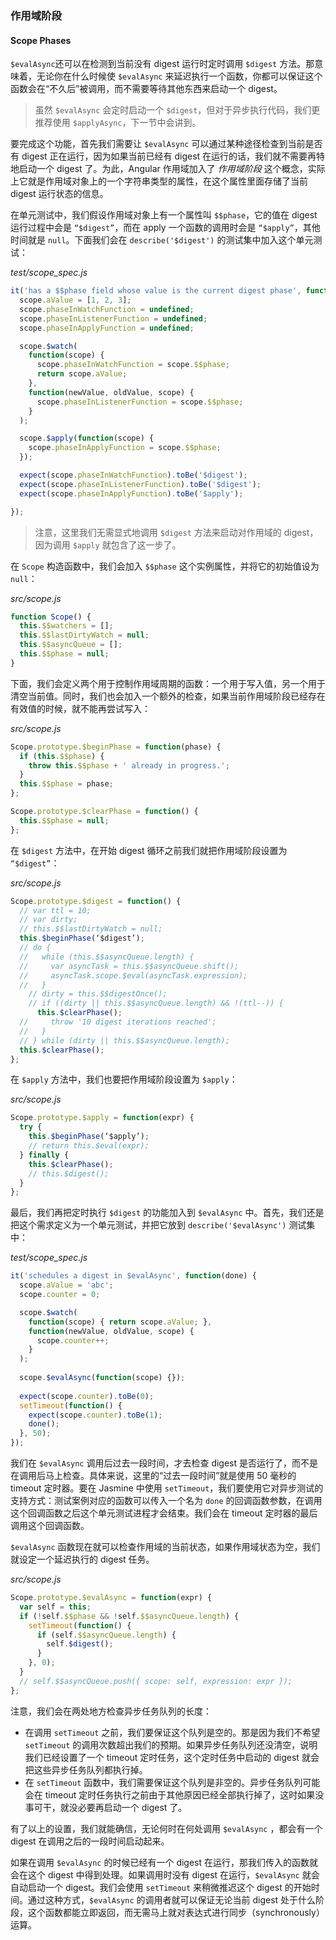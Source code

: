 ### 作用域阶段
#### Scope Phases

`$evalAsync`还可以在检测到当前没有 digest 运行时定时调用 `$digest` 方法。那意味着，无论你在什么时候使 `$evalAsync` 来延迟执行一个函数，你都可以保证这个函数会在“不久后”被调用，而不需要等待其他东西来启动一个 digest。

> 虽然 `$evalAsync` 会定时启动一个 `$digest`，但对于异步执行代码，我们更推荐使用 `$applyAsync`，下一节中会讲到。

要完成这个功能，首先我们需要让 `$evalAsync` 可以通过某种途径检查到当前是否有 digest 正在运行，因为如果当前已经有 digest 在运行的话，我们就不需要再特地启动一个 digest 了。为此，Angular 作用域加入了 _作用域阶段_ 这个概念，实际上它就是作用域对象上的一个字符串类型的属性，在这个属性里面存储了当前 digest 运行状态的信息。

在单元测试中，我们假设作用域对象上有一个属性叫 `$$phase`，它的值在 digest 运行过程中会是 `“$digest”`，而在 apply 一个函数的调用时会是 `“$apply”`，其他时间就是 `null`。下面我们会在 `describe('$digest')` 的测试集中加入这个单元测试：

_test/scope_spec.js_

```js
it('has a $$phase field whose value is the current digest phase', function() {
  scope.aValue = [1, 2, 3];
  scope.phaseInWatchFunction = undefined;
  scope.phaseInListenerFunction = undefined;
  scope.phaseInApplyFunction = undefined;

  scope.$watch(
    function(scope) {
      scope.phaseInWatchFunction = scope.$$phase;
      return scope.aValue;
    },
    function(newValue, oldValue, scope) {
      scope.phaseInListenerFunction = scope.$$phase;
    }
  );

  scope.$apply(function(scope) {
    scope.phaseInApplyFunction = scope.$$phase;
  });

  expect(scope.phaseInWatchFunction).toBe('$digest');
  expect(scope.phaseInListenerFunction).toBe('$digest');
  expect(scope.phaseInApplyFunction).toBe('$apply');

});
```

> 注意，这里我们无需显式地调用 `$digest` 方法来启动对作用域的 digest，因为调用 `$apply` 就包含了这一步了。

在 `Scope` 构造函数中，我们会加入 `$$phase` 这个实例属性，并将它的初始值设为 `null`：

_src/scope.js_

```js
function Scope() {
  this.$$watchers = [];
  this.$$lastDirtyWatch = null;
  this.$$asyncQueue = [];
  this.$$phase = null;
}
```

下面，我们会定义两个用于控制作用域周期的函数：一个用于写入值，另一个用于清空当前值。同时，我们也会加入一个额外的检查，如果当前作用域阶段已经存在有效值的时候，就不能再尝试写入：

_src/scope.js_

```js
Scope.prototype.$beginPhase = function(phase) {
  if (this.$$phase) {
    throw this.$$phase + ' already in progress.';
  }
  this.$$phase = phase;
};

Scope.prototype.$clearPhase = function() {
  this.$$phase = null;
};
```

在 `$digest` 方法中，在开始 digest 循环之前我们就把作用域阶段设置为 `“$digest”`：

_src/scope.js_

```js
Scope.prototype.$digest = function() {
  // var ttl = 10;
  // var dirty;
  // this.$$lastDirtyWatch = null;
  this.$beginPhase(‘$digest’);
  // do {
  //   while (this.$$asyncQueue.length) {
  //     var asyncTask = this.$$asyncQueue.shift();
  //     asyncTask.scope.$eval(asyncTask.expression);
  //   }
    // dirty = this.$$digestOnce();
    // if ((dirty || this.$$asyncQueue.length) && !(ttl--)) {
      this.$clearPhase();
  //     throw '10 digest iterations reached';
  //   }
  // } while (dirty || this.$$asyncQueue.length);
  this.$clearPhase();
};
```

在 `$apply` 方法中，我们也要把作用域阶段设置为 `$apply`：

_src/scope.js_

```js
Scope.prototype.$apply = function(expr) {
  try {
    this.$beginPhase(‘$apply’);
    // return this.$eval(expr);
  } finally {
    this.$clearPhase();
    // this.$digest();
  }
};
```

最后，我们再把定时执行 `$digest` 的功能加入到 `$evalAsync` 中。首先，我们还是把这个需求定义为一个单元测试，并把它放到 `describe('$evalAsync')` 测试集中：

_test/scope_spec.js_

```js
it('schedules a digest in $evalAsync', function(done) {
  scope.aValue = 'abc';
  scope.counter = 0;

  scope.$watch(
    function(scope) { return scope.aValue; },
    function(newValue, oldValue, scope) {
      scope.counter++;
    }
  );
  
  scope.$evalAsync(function(scope) {});
  
  expect(scope.counter).toBe(0);
  setTimeout(function() {
    expect(scope.counter).toBe(1);
    done();
  }, 50);
});
```

我们在 `$evalAsync` 调用后过去一段时间，才去检查 digest 是否运行了，而不是在调用后马上检查。具体来说，这里的“过去一段时间”就是使用 50 毫秒的 timeout 定时器。要在 Jasmine 中使用 `setTimeout`，我们要使用它对异步测试的支持方式：测试案例对应的函数可以传入一个名为 `done` 的回调函数参数，在调用这个回调函数之后这个单元测试进程才会结束。我们会在 timeout 定时器的最后调用这个回调函数。

`$evalAsync` 函数现在就可以检查作用域的当前状态，如果作用域状态为空，我们就设定一个延迟执行的 digest 任务。

_src/scope.js_

```js
Scope.prototype.$evalAsync = function(expr) {
  var self = this;
  if (!self.$$phase && !self.$$asyncQueue.length) {
    setTimeout(function() {
      if (self.$$asyncQueue.length) {
        self.$digest();
      }
    }, 0);
  }
  // self.$$asyncQueue.push({ scope: self, expression: expr });
};
```

注意，我们会在两处地方检查异步任务队列的长度：

- 在调用 `setTimeout` 之前，我们要保证这个队列是空的。那是因为我们不希望 `setTimeout` 的调用次数超出我们的预期。如果异步任务队列还没清空，说明我们已经设置了一个 timeout 定时任务，这个定时任务中启动的 digest 就会把这些异步任务队列都执行掉。
- 在 `setTimeout` 函数中，我们需要保证这个队列是非空的。异步任务队列可能会在 timeout 定时任务执行之前由于其他原因已经全部执行掉了，这时如果没事可干，就没必要再启动一个 digest 了。

有了以上的设置，我们就能确信，无论何时在何处调用 `$evalAsync` ，都会有一个 digest 在调用之后的一段时间启动起来。

如果在调用 `$evalAsync` 的时候已经有一个 digest 在运行，那我们传入的函数就会在这个 digest 中得到处理。如果调用时没有 digest 在运行，`$evalAsync` 就会自动启动一个 digest。我们会使用 `setTimeout` 来稍微推迟这个 digest 的开始时间。通过这种方式，`$evalAsync` 的调用者就可以保证无论当前 digest 处于什么阶段，这个函数都能立即返回，而无需马上就对表达式进行同步（synchronously）运算。